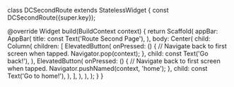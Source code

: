 class DCSecondRoute extends StatelessWidget {
  const DCSecondRoute({super.key});

  @override
  Widget build(BuildContext context) {
    return Scaffold(
      appBar: AppBar(
        title: const Text('Route Second Page'),
      ),
      body: Center(
        child: Column(
          children: [
            ElevatedButton(
              onPressed: () {
                // Navigate back to first screen when tapped.
                Navigator.pop(context);
              },
              child: const Text('Go back!'),
            ),
            ElevatedButton(
              onPressed: () {
                // Navigate back to first screen when tapped.
                Navigator.pushNamed(context, 'home');
              },
              child: const Text('Go to home!'),
            ),
          ],
        ),
      ),
    );
  }
}
